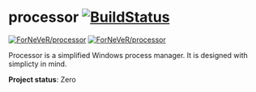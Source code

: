 processor [![BuildStatus](https://travis-ci.org/ForNeVeR/processor.png?branch=develop)](https://travis-ci.org/ForNeVeR/processor)
==========
[![ForNeVeR/processor](http://issuestats.com/github/ForNeVeR/processor/badge/pr?style=flat-square)](http://www.issuestats.com/github/ForNeVeR/processor) [![ForNeVeR/processor](http://issuestats.com/github/ForNeVeR/processor/badge/issue?style=flat-square)](http://www.issuestats.com/github/ForNeVeR/processor)

Processor is a simplified Windows process manager. It is designed with simplicty
in mind.

**Project status**: Zero
